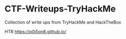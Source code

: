 # CTF-Writeups-TryHackMe

Collection of write ups from TryHackMe and HackTheBox

HTB
https://p0i5on8.github.io/
